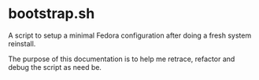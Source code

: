 # bootstrap.sh
A script to setup a minimal Fedora configuration after doing a fresh system reinstall.

The purpose of this documentation is to help me retrace, refactor and debug the script as need be.

